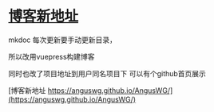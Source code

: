 # [博客新地址](https://anguswg.github.io/AngusWG/)

mkdoc 每次更新要手动更新目录，

所以改用vuepress构建博客

同时也改了项目地址到用户同名项目下 可以有个github首页展示

[博客新地址 https://anguswg.github.io/AngusWG/](https://anguswg.github.io/AngusWG/)

